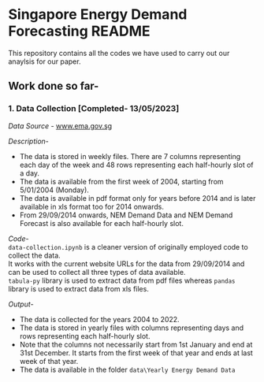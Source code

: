 # Singapore Energy Demand Forecasting README  

This repository contains all the codes we have used to carry out our anaylsis for our paper.  

## Work done so far-  
 
### 1. Data Collection [Completed- 13/05/2023]

_Data Source_ - www.ema.gov.sg  

*Description*-   
* The data is stored in weekly files. There are 7 columns representing each day of the week and 48 rows representing each half-hourly slot of a day.    
* The data is available from the first week of 2004, starting from 5/01/2004 (Monday).  
* The data is available in pdf format only for years before 2014 and is later available in xls format too for 2014 onwards.  
* From 29/09/2014 onwards, NEM Demand Data and NEM Demand Forecast is also available for each half-hourly slot.  

*Code*-  
```data-collection.ipynb``` is a cleaner version of originally employed code to collect the data.  
It works with the current website URLs for the data from 29/09/2014 and can be used to collect all three types of data available.   
```tabula-py``` library is used to extract data from pdf files whereas ```pandas``` library is used to extract data from xls files.  

*Output*-  
* The data is collected for the years 2004 to 2022.  
* The data is stored in yearly files with columns representing days and rows representing each half-hourly slot.  
* Note that the columns not necessarily start from 1st January and end at 31st December. It starts from the first week of that year and ends at last week of that year.  
* The data is available in the folder ```data\Yearly Energy Demand Data```